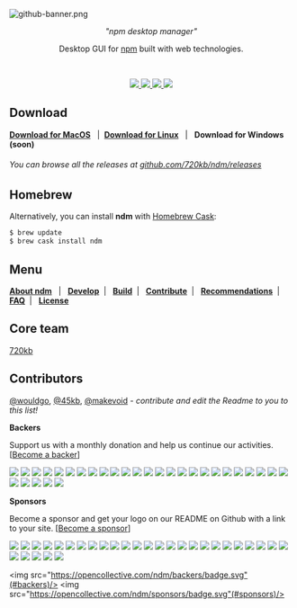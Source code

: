 ![github-banner.png](http://i.imgur.com/BDRLm0O.png)

<p align="center">
<i>"npm desktop manager"</i>
</p>
<p align="center">
Desktop GUI for <a href="https://npmjs.com/" target="_blank">npm</a> built with web technologies.
</p>
<br>
<p align="center" style="text-align:center">
<a href="https://github.com/720kb/ndm/releases" target="_blank">
<img src="https://img.shields.io/github/release/720kb/ndm.svg"/>
</a>
<a href="https://720kb.github.io/ndm/" target="_blank">
<img src="https://img.shields.io/github/downloads/720kb/ndm/total.svg"/>
</a>
<a href="https://gitter.im/720kb/ndm" target="_blank">
<img src="https://img.shields.io/gitter/room/ndm/ndm.js.svg"/>
</a>
<img src="https://img.shields.io/travis/720kb/ndm.svg"/>
</p>

## Download
**[Download for MacOS](https://720kb.github.io/ndm#mac)**  &nbsp; | &nbsp;**[Download for Linux](https://720kb.github.io/ndm#linux)** &nbsp; | &nbsp; **Download for Windows (soon)**

###### You can browse all the releases at [github.com/720kb/ndm/releases](https://github.com/720kb/ndm/releases)



## Homebrew

Alternatively, you can install **ndm** with [Homebrew Cask](https://caskroom.github.io/):

```bash
$ brew update
$ brew cask install ndm
```
## Menu

<p>
<b><a href="https://github.com/720kb/ndm/blob/master/doc/ABOUT.md">About ndm</a></b> &nbsp; 
  |
  &nbsp; <b><a href="https://github.com/720kb/ndm/blob/master/doc/DEVELOP.md">Develop</a></b>&nbsp;  |
  &nbsp; <b><a href="https://github.com/720kb/ndm/blob/master/doc/BUILD.md">Build</a></b>&nbsp; 
  |
  &nbsp; <b><a href="https://github.com/720kb/ndm/blob/master/doc/CONTRIBUTE.md">Contribute</a></b>&nbsp; 
  |
  &nbsp; <b><a href="https://github.com/720kb/ndm/blob/master/doc/RECOMMENDATIONS.md">Recommendations</a></b>&nbsp; 
  |
  &nbsp; <b><a href="https://github.com/720kb/ndm/blob/master/doc/FAQ.md">FAQ</a></b>&nbsp; 
  |
  &nbsp; <b><a href="https://github.com/720kb/ndm/blob/master/LICENSE.md">License</a></b>
  </p>

## Core team 

[720kb](https://720kb.net) 

## Contributors

[@wouldgo](https://github.com/wouldgo), [@45kb](https://github.com/45kb), [@makevoid](https://github.com/makevoid) _- contribute and edit the Readme to you to this list!_

**Backers**

Support us with a monthly donation and help us continue our activities. [[Become a backer](https://opencollective.com/ndm#backer)]

<a href="https://opencollective.com/ndm/backer/0/website" target="_blank"><img src="https://opencollective.com/ndm/backer/0/avatar.svg"></a>
<a href="https://opencollective.com/ndm/backer/1/website" target="_blank"><img src="https://opencollective.com/ndm/backer/1/avatar.svg"></a>
<a href="https://opencollective.com/ndm/backer/2/website" target="_blank"><img src="https://opencollective.com/ndm/backer/2/avatar.svg"></a>
<a href="https://opencollective.com/ndm/backer/3/website" target="_blank"><img src="https://opencollective.com/ndm/backer/3/avatar.svg"></a>
<a href="https://opencollective.com/ndm/backer/4/website" target="_blank"><img src="https://opencollective.com/ndm/backer/4/avatar.svg"></a>
<a href="https://opencollective.com/ndm/backer/5/website" target="_blank"><img src="https://opencollective.com/ndm/backer/5/avatar.svg"></a>
<a href="https://opencollective.com/ndm/backer/6/website" target="_blank"><img src="https://opencollective.com/ndm/backer/6/avatar.svg"></a>
<a href="https://opencollective.com/ndm/backer/7/website" target="_blank"><img src="https://opencollective.com/ndm/backer/7/avatar.svg"></a>
<a href="https://opencollective.com/ndm/backer/8/website" target="_blank"><img src="https://opencollective.com/ndm/backer/8/avatar.svg"></a>
<a href="https://opencollective.com/ndm/backer/9/website" target="_blank"><img src="https://opencollective.com/ndm/backer/9/avatar.svg"></a>
<a href="https://opencollective.com/ndm/backer/10/website" target="_blank"><img src="https://opencollective.com/ndm/backer/10/avatar.svg"></a>
<a href="https://opencollective.com/ndm/backer/11/website" target="_blank"><img src="https://opencollective.com/ndm/backer/11/avatar.svg"></a>
<a href="https://opencollective.com/ndm/backer/12/website" target="_blank"><img src="https://opencollective.com/ndm/backer/12/avatar.svg"></a>
<a href="https://opencollective.com/ndm/backer/13/website" target="_blank"><img src="https://opencollective.com/ndm/backer/13/avatar.svg"></a>
<a href="https://opencollective.com/ndm/backer/14/website" target="_blank"><img src="https://opencollective.com/ndm/backer/14/avatar.svg"></a>
<a href="https://opencollective.com/ndm/backer/15/website" target="_blank"><img src="https://opencollective.com/ndm/backer/15/avatar.svg"></a>
<a href="https://opencollective.com/ndm/backer/16/website" target="_blank"><img src="https://opencollective.com/ndm/backer/16/avatar.svg"></a>
<a href="https://opencollective.com/ndm/backer/17/website" target="_blank"><img src="https://opencollective.com/ndm/backer/17/avatar.svg"></a>
<a href="https://opencollective.com/ndm/backer/18/website" target="_blank"><img src="https://opencollective.com/ndm/backer/18/avatar.svg"></a>
<a href="https://opencollective.com/ndm/backer/19/website" target="_blank"><img src="https://opencollective.com/ndm/backer/19/avatar.svg"></a>
<a href="https://opencollective.com/ndm/backer/20/website" target="_blank"><img src="https://opencollective.com/ndm/backer/20/avatar.svg"></a>
<a href="https://opencollective.com/ndm/backer/21/website" target="_blank"><img src="https://opencollective.com/ndm/backer/21/avatar.svg"></a>
<a href="https://opencollective.com/ndm/backer/22/website" target="_blank"><img src="https://opencollective.com/ndm/backer/22/avatar.svg"></a>
<a href="https://opencollective.com/ndm/backer/23/website" target="_blank"><img src="https://opencollective.com/ndm/backer/23/avatar.svg"></a>
<a href="https://opencollective.com/ndm/backer/24/website" target="_blank"><img src="https://opencollective.com/ndm/backer/24/avatar.svg"></a>
<a href="https://opencollective.com/ndm/backer/25/website" target="_blank"><img src="https://opencollective.com/ndm/backer/25/avatar.svg"></a>
<a href="https://opencollective.com/ndm/backer/26/website" target="_blank"><img src="https://opencollective.com/ndm/backer/26/avatar.svg"></a>
<a href="https://opencollective.com/ndm/backer/27/website" target="_blank"><img src="https://opencollective.com/ndm/backer/27/avatar.svg"></a>
<a href="https://opencollective.com/ndm/backer/28/website" target="_blank"><img src="https://opencollective.com/ndm/backer/28/avatar.svg"></a>
<a href="https://opencollective.com/ndm/backer/29/website" target="_blank"><img src="https://opencollective.com/ndm/backer/29/avatar.svg"></a>

**Sponsors**

Become a sponsor and get your logo on our README on Github with a link to your site. [[Become a sponsor](https://opencollective.com/ndm#sponsor)]

<a href="https://opencollective.com/ndm/sponsor/0/website" target="_blank"><img src="https://opencollective.com/ndm/sponsor/0/avatar.svg"></a>
<a href="https://opencollective.com/ndm/sponsor/1/website" target="_blank"><img src="https://opencollective.com/ndm/sponsor/1/avatar.svg"></a>
<a href="https://opencollective.com/ndm/sponsor/2/website" target="_blank"><img src="https://opencollective.com/ndm/sponsor/2/avatar.svg"></a>
<a href="https://opencollective.com/ndm/sponsor/3/website" target="_blank"><img src="https://opencollective.com/ndm/sponsor/3/avatar.svg"></a>
<a href="https://opencollective.com/ndm/sponsor/4/website" target="_blank"><img src="https://opencollective.com/ndm/sponsor/4/avatar.svg"></a>
<a href="https://opencollective.com/ndm/sponsor/5/website" target="_blank"><img src="https://opencollective.com/ndm/sponsor/5/avatar.svg"></a>
<a href="https://opencollective.com/ndm/sponsor/6/website" target="_blank"><img src="https://opencollective.com/ndm/sponsor/6/avatar.svg"></a>
<a href="https://opencollective.com/ndm/sponsor/7/website" target="_blank"><img src="https://opencollective.com/ndm/sponsor/7/avatar.svg"></a>
<a href="https://opencollective.com/ndm/sponsor/8/website" target="_blank"><img src="https://opencollective.com/ndm/sponsor/8/avatar.svg"></a>
<a href="https://opencollective.com/ndm/sponsor/9/website" target="_blank"><img src="https://opencollective.com/ndm/sponsor/9/avatar.svg"></a>
<a href="https://opencollective.com/ndm/sponsor/10/website" target="_blank"><img src="https://opencollective.com/ndm/sponsor/10/avatar.svg"></a>
<a href="https://opencollective.com/ndm/sponsor/11/website" target="_blank"><img src="https://opencollective.com/ndm/sponsor/11/avatar.svg"></a>
<a href="https://opencollective.com/ndm/sponsor/12/website" target="_blank"><img src="https://opencollective.com/ndm/sponsor/12/avatar.svg"></a>
<a href="https://opencollective.com/ndm/sponsor/13/website" target="_blank"><img src="https://opencollective.com/ndm/sponsor/13/avatar.svg"></a>
<a href="https://opencollective.com/ndm/sponsor/14/website" target="_blank"><img src="https://opencollective.com/ndm/sponsor/14/avatar.svg"></a>
<a href="https://opencollective.com/ndm/sponsor/15/website" target="_blank"><img src="https://opencollective.com/ndm/sponsor/15/avatar.svg"></a>
<a href="https://opencollective.com/ndm/sponsor/16/website" target="_blank"><img src="https://opencollective.com/ndm/sponsor/16/avatar.svg"></a>
<a href="https://opencollective.com/ndm/sponsor/17/website" target="_blank"><img src="https://opencollective.com/ndm/sponsor/17/avatar.svg"></a>
<a href="https://opencollective.com/ndm/sponsor/18/website" target="_blank"><img src="https://opencollective.com/ndm/sponsor/18/avatar.svg"></a>
<a href="https://opencollective.com/ndm/sponsor/19/website" target="_blank"><img src="https://opencollective.com/ndm/sponsor/19/avatar.svg"></a>
<a href="https://opencollective.com/ndm/sponsor/20/website" target="_blank"><img src="https://opencollective.com/ndm/sponsor/20/avatar.svg"></a>
<a href="https://opencollective.com/ndm/sponsor/21/website" target="_blank"><img src="https://opencollective.com/ndm/sponsor/21/avatar.svg"></a>
<a href="https://opencollective.com/ndm/sponsor/22/website" target="_blank"><img src="https://opencollective.com/ndm/sponsor/22/avatar.svg"></a>
<a href="https://opencollective.com/ndm/sponsor/23/website" target="_blank"><img src="https://opencollective.com/ndm/sponsor/23/avatar.svg"></a>
<a href="https://opencollective.com/ndm/sponsor/24/website" target="_blank"><img src="https://opencollective.com/ndm/sponsor/24/avatar.svg"></a>
<a href="https://opencollective.com/ndm/sponsor/25/website" target="_blank"><img src="https://opencollective.com/ndm/sponsor/25/avatar.svg"></a>
<a href="https://opencollective.com/ndm/sponsor/26/website" target="_blank"><img src="https://opencollective.com/ndm/sponsor/26/avatar.svg"></a>
<a href="https://opencollective.com/ndm/sponsor/27/website" target="_blank"><img src="https://opencollective.com/ndm/sponsor/27/avatar.svg"></a>
<a href="https://opencollective.com/ndm/sponsor/28/website" target="_blank"><img src="https://opencollective.com/ndm/sponsor/28/avatar.svg"></a>
<a href="https://opencollective.com/ndm/sponsor/29/website" target="_blank"><img src="https://opencollective.com/ndm/sponsor/29/avatar.svg"></a>

  
<img src="https://opencollective.com/ndm/backers/badge.svg"(#backers)/> 
<img src="https://opencollective.com/ndm/sponsors/badge.svg"(#sponsors)/> 
